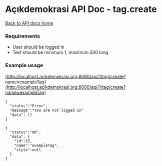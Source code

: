 # Açıkdemokrasi API Doc - tag.create

[Back to API docs home](Home)

### Requirements
- User should be logged in
- Text should be minimum 1, maximum 500 long

### Example usage

[http://localhost.acikdemokrasi.org:8080/api/1/tag/create?name=exampleTag](http://localhost.acikdemokrasi.org:8080/api/1/tag/create?name=exampleTag)

```
{
  "status":"Error",
  "message":"You are not logged in"
  "data": []
}
```
```
{
  "status":"OK",
  "data": {
    "id":15,
    "name":"exampleTag",
    "style":null
  }
}
```